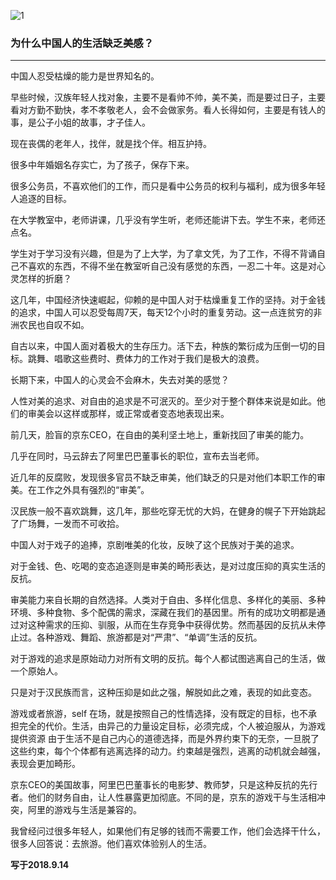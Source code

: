 ![1](images/5.jpg)

### 为什么中国人的生活缺乏美感？
---
中国人忍受枯燥的能力是世界知名的。

早些时候，汉族年轻人找对象，主要不是看帅不帅，美不美，而是要过日子，主要看对方勤不勤快，孝不孝敬老人，会不会做家务。看人长得如何，主要是有钱人的事，是公子小姐的故事，才子佳人。

现在丧偶的老年人，找伴，就是找个伴。相互护持。

很多中年婚姻名存实亡，为了孩子，保存下来。

很多公务员，不喜欢他们的工作，而只是看中公务员的权利与福利，成为很多年轻人追逐的目标。

在大学教室中，老师讲课，几乎没有学生听，老师还能讲下去。学生不来，老师还点名。

学生对于学习没有兴趣，但是为了上大学，为了拿文凭，为了工作，不得不背诵自己不喜欢的东西，不得不坐在教室听自己没有感觉的东西，一忍二十年。这是对心灵怎样的折磨？

这几年，中国经济快速崛起，仰赖的是中国人对于枯燥重复工作的坚持。对于金钱的追求，中国人可以忍受每周7天，每天12个小时的重复劳动。这一点连贫穷的非洲农民也自叹不如。

自古以来，中国人面对着极大的生存压力。活下去，种族的繁衍成为压倒一切的目标。跳舞、唱歌这些费时、费体力的工作对于我们是极大的浪费。

长期下来，中国人的心灵会不会麻木，失去对美的感觉？

人性对美的追求、对自由的追求是不可泯灭的。至少对于整个群体来说是如此。他们的审美会以这样或那样，或正常或者变态地表现出来。

前几天，脸盲的京东CEO，在自由的美利坚土地上，重新找回了审美的能力。

几乎在同时，马云辞去了阿里巴巴董事长的职位，宣布去当老师。

近几年的反腐败，发现很多官员不缺乏审美，他们缺乏的只是对他们本职工作的审美。在工作之外具有强烈的“审美”。

汉民族一般不喜欢跳舞，这几年，那些吃穿无忧的大妈，在健身的幌子下开始跳起了广场舞，一发而不可收拾。

中国人对于戏子的追捧，京剧唯美的化妆，反映了这个民族对于美的追求。

对于金钱、色、吃喝的变态追逐则是审美的畸形表达，是对过度压抑的真实生活的反抗。

审美能力来自长期的自然选择。人类对于自由、多样化信息、多样化的美丽、多种环境、多种食物、多个配偶的需求，深藏在我们的基因里。所有的成功文明都是通过对这种需求的压抑、驯服，从而在生存竞争中获得优势。然而基因的反抗从未停止过。各种游戏、舞蹈、旅游都是对“严肃”、“单调”生活的反抗。

对于游戏的追求是原始动力对所有文明的反抗。每个人都试图逃离自己的生活，做一个原始人。

只是对于汉民族而言，这种压抑是如此之强，解脱如此之难，表现的如此变态。

游戏或者旅游，self 在场，就是按照自己的性情选择，没有既定的目标，也不承担完全的代价。生活，由异己的力量设定目标，必须完成，个人被迫服从，为游戏提供资源
由于生活不是自己内心的道德选择，而是外界约束下的无奈，一旦脱了这些约束，每个个体都有逃离选择的动力。约束越是强烈，逃离的动机就会越强，表现会更加畸形。

京东CEO的美国故事，阿里巴巴董事长的电影梦、教师梦，只是这种反抗的先行者。他们的财务自由，让人性暴露更加彻底。不同的是，京东的游戏干与生活相冲突，阿里的游戏与生活是兼容的。

我曾经问过很多年轻人，如果他们有足够的钱而不需要工作，他们会选择干什么，很多人回答说：去旅游。他们喜欢体验别人的生活。

**写于2018.9.14**